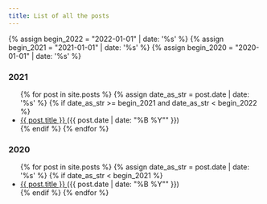 ```yaml
---
title: List of all the posts
---
```


{% assign begin_2022 = "2022-01-01" | date: '%s' %} 
{% assign begin_2021 = "2021-01-01" | date: '%s' %} 
{% assign begin_2020 = "2020-01-01" | date: '%s' %} 

### 2021
<ul>
  {% for post in site.posts %}
    {% assign date_as_str = post.date | date: '%s' %}
    {% if date_as_str >= begin_2021 and date_as_str < begin_2022 %}
      <li>
        <a href="{{ post.url }}"> {{ post.title }} </a> ({{ post.date | date: "%B %Y"" }})
      </li>
    {% endif %}
  {% endfor %}
</ul>

### 2020
<ul>
  {% for post in site.posts %}
    {% assign date_as_str = post.date | date: '%s' %}
    {% if date_as_str < begin_2021 %}
      <li>
        <a href="{{ post.url }}"> {{ post.title }} </a> ({{ post.date | date: "%B %Y"" }})
      </li>
    {% endif %}
  {% endfor %}
</ul>
